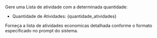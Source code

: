 Gere uma Lista de atividade com a determinada quantidade:

- Quantidade de Atividades: {quantidade_atividades}

Forneça a lista de atividades economicas detalhada conforme o formato especificado no prompt do sistema.